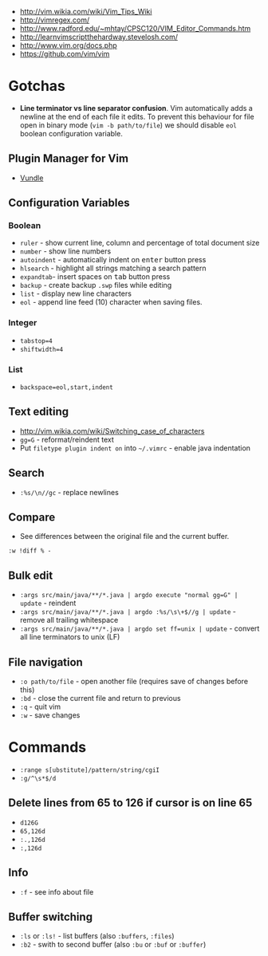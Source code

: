 - http://vim.wikia.com/wiki/Vim_Tips_Wiki
- http://vimregex.com/
- http://www.radford.edu/~mhtay/CPSC120/VIM_Editor_Commands.htm
- http://learnvimscriptthehardway.stevelosh.com/
- http://www.vim.org/docs.php
- https://github.com/vim/vim

# Gotchas
- **Line terminator vs line separator confusion**. Vim automatically adds a newline at the end of each file it edits. To prevent this behaviour for file open in binary mode (`vim -b path/to/file`) we should disable `eol` boolean configuration variable.

## Plugin Manager for Vim
- [Vundle](https://github.com/VundleVim/Vundle.vim)

## Configuration Variables
### Boolean
- `ruler` - show current line, column and percentage of total document size
- `number` - show line numbers
- `autoindent` - automatically indent on <kbd>enter</kbd> button press
- `hlsearch` - highlight all strings matching a search pattern
- `expandtab`- insert spaces on <kbd>tab</kbd> button press
- `backup` - create backup `.swp` files while editing
- `list` - display new line characters
- `eol` - append line feed (10) character when saving files.

### Integer
- `tabstop=4`
- `shiftwidth=4`

### List
- `backspace=eol,start,indent`

## Text editing
- http://vim.wikia.com/wiki/Switching_case_of_characters
- `gg=G` - reformat/reindent text
- Put `filetype plugin indent on` into `~/.vimrc` - enable java indentation

## Search
- `:%s/\n//gc` - replace newlines

## Compare
- See differences between the original file and the current buffer.
```
:w !diff % -
```

## Bulk edit
- `:args src/main/java/**/*.java | argdo execute "normal gg=G" | update` - reindent
- `:args src/main/java/**/*.java | argdo :%s/\s\+$//g | update` - remove all trailing whitespace
- `:args src/main/java/**/*.java | argdo set ff=unix | update` - convert all line terminators to unix (LF)

## File navigation
- `:o path/to/file` - open another file (requires save of changes before this)
- `:bd` - close the current file and return to previous
- `:q` - quit vim
- `:w` - save changes

# Commands
- `:range s[ubstitute]/pattern/string/cgiI`
- `:g/^\s*$/d`


## Delete lines from 65 to 126 if cursor is on line 65
- `d126G`
- `65,126d`
- `:.,126d`
- `:,126d`

## Info
- `:f` - see info about file

## Buffer switching
- `:ls` or `:ls!` - list buffers (also `:buffers`, `:files`)
- `:b2` - swith to second buffer (also `:bu` or `:buf` or `:buffer`)
